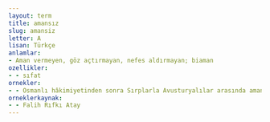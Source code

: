 ```yaml
---
layout: term
title: amansız
slug: amansiz
letter: A
lisan: Türkçe
anlamlar:
- Aman vermeyen, göz açtırmayan, nefes aldırmayan; biaman
ozellikler:
- - sıfat
ornekler:
- - Osmanlı hâkimiyetinden sonra Sırplarla Avusturyalılar arasında amansız bir mücadele başlamıştır.
orneklerkaynak:
- - Falih Rıfkı Atay
---
```

